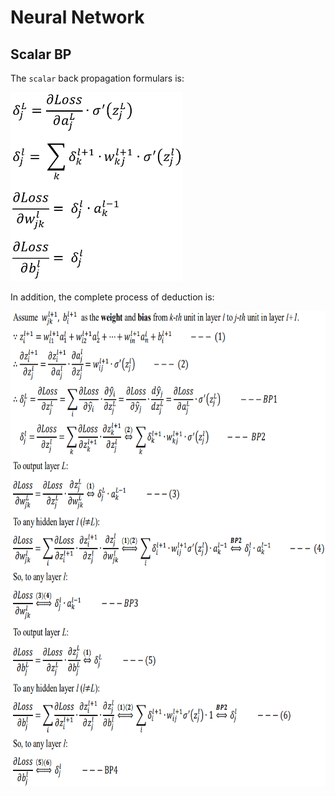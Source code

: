 # Neural Network


## Scalar BP

The `scalar` back propagation formulars is:

<img width='275' height='302' src="https://github.com/Kobeyond/Codes-for-Machine-Learning/blob/master/Neural%20Network/data/scalar_bp.png"/>

In addition, the complete process of deduction is:

<img width='700' height='761' src="https://github.com/Kobeyond/Codes-for-Machine-Learning/blob/master/Neural%20Network/data/scalar.png"/>

